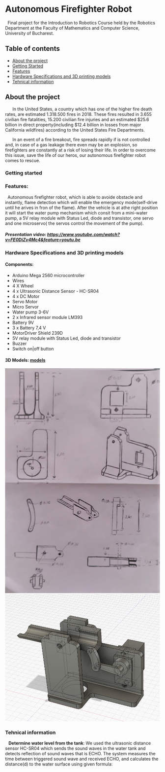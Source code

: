 # Autonomous Firefighter Robot
&nbsp; Final project for the Introduction to Robotics Course held by the Robotics Department at the Faculty of Mathematics and Computer Science,
University of Bucharest.

## Table of contents
* [About the project](#about-the-project)
* [Getting Started](#getting-started)
* [Features](#features)
* [Hardware Specifications and 3D printing models](#hardware-specifications-and-3d-printing-models)
* [Tehnical information](#tehnical-information)


## About the project
&nbsp; &nbsp; &nbsp; In the United States, a country which has one of the higher fire death rates, are estimated 1.318.500 fires in 2018. These fires resulted in 3.655 civilian fire fatalities, 15.200 civilian fire injuries and an estimated $25.6 billion in direct property(including $12.4 billion in losses from major California wildfires) according to the United States Fire Departments.  

&nbsp; &nbsp; &nbsp; In an event of a fire breakout, fire spreads rapidly if is not controlled and, in case of a gas leakage there even may be an explosion, so firefighters are constantly at a risk of losing their life. In order to overcome this issue, save the life of our heros, our autonomous firefighter robot comes to rescue. 

### Getting started

### Features:
&nbsp; Autonomous firefighter robot, which is able to avoide obstacle and instantly, flame detection which will enable the emergency mode(self-drive until he arives in fron of the flame). After the vehicle is at athe right position it will start the water pump mechanism which consit from a mini-water pump, a 5V relay module with Status Led, diode and transistor, one servo and one microservo( the servos control the movement of the pump).

##### Presentation video: https://www.youtube.com/watch?v=FE0DiZv4Mc4&feature=youtu.be

### Hardware Specifications and 3D printing models

#### Components:
* Arduino Mega 2560 microcontroller 
* Wires
* 4 X Wheel
* 4 x Ultrasonic Distance Sensor - HC-SR04
* 4 x DC Motor
* Servo Motor
* Micro Servor
* Water pump 3-6V 
* 2 x Infrared sensor module LM393
* Battery 9V
* 3 x Battery 7,4 V
* MotorDriver Shield 239D
* 5V relay module with Status Led, diode and transistor
* Buzzer
* Switch on|off button

#### 3D Models: [models](https://github.com/danadascalescu00/Robotics/tree/master/Autonomous%20Firefighter%20Robot/3D%20Models)
![picture](Images/wpdrawing.jpeg)
![picture](Images/wpdesign.jfif)


### Tehnical information

&ensp; **Determine water level from the tank**: We used the ultrasonic distance sensor HC-SR04 which sends the sound waves in the water tank and detects reflection of sound waves that is ECHO. The system measures the time between triggered sound wave and received ECHO, and calculates the distance(d) to the water surface using given formula: 
